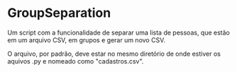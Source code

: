 # GroupSeparation
Um script com a funcionalidade de separar uma lista de pessoas, que estão em um arquivo CSV, em grupos e gerar um novo CSV.

O arquivo, por padrão, deve estar no mesmo diretório de onde estiver os aquivos .py e nomeado como "cadastros.csv".
